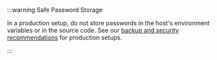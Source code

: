 :::warning Safe Password Storage

In a production setup, do not store passwords in the host's environment variables or in the source code.  See our [backup and security recommendations](https://wiki.iota.org/introduction/develop/how_tos/backup_security) for production setups.

:::